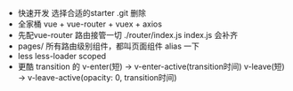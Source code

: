 - 快速开发
  选择合适的starter 
  .git 删除
- 全家桶
  vue + vue-router + vuex + axios
- 先配vue-router 路由接管一切
  ./router/index.js index.js 会补齐
- pages/
  所有路由级别组件，都叫页面组件
  alias 一下
- less less-loader
  scoped
- 更酷
  transition 的
  v-enter(短) -> v-enter-active(transition时间)
  v-leave(短) -> v-leave-active(opacity: 0, transition时间)